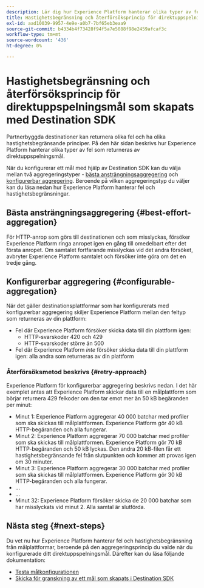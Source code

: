 ```yaml
---
description: Lär dig hur Experience Platform hanterar olika typer av fel som returneras av direktuppspelningsdestinationer och hur det försöker skicka data till målplattformen igen.
title: Hastighetsbegränsning och återförsöksprincip för direktuppspelningsmål som skapats med Destination SDK
exl-id: aad10039-9957-4e9e-a0b7-7bf65eb3eaa9
source-git-commit: b4334b4f73428f94f5a7e5088f98e2459afcaf3c
workflow-type: tm+mt
source-wordcount: '436'
ht-degree: 0%

---
```


# Hastighetsbegränsning och återförsöksprincip för direktuppspelningsmål som skapats med Destination SDK

Partnerbyggda destinationer kan returnera olika fel och ha olika hastighetsbegränsande principer. På den här sidan beskrivs hur Experience Platform hanterar olika typer av fel som returneras av direktuppspelningsmål.

När du konfigurerar ett mål med hjälp av Destination SDK kan du välja mellan två aggregeringstyper - [bästa ansträngningsaggregering](../functionality/destination-configuration/aggregation-policy.md#best-effort-aggregation) och [konfigurerbar aggregering](../functionality/destination-configuration/aggregation-policy.md#configurable-aggregation). Beroende på vilken aggregeringstyp du väljer kan du läsa nedan hur Experience Platform hanterar fel och hastighetsbegränsningar.

## Bästa ansträngningsaggregering {#best-effort-aggregation}

För HTTP-anrop som görs till destinationen och som misslyckas, försöker Experience Platform ringa anropet igen en gång till omedelbart efter det första anropet. Om samtalet fortfarande misslyckas vid det andra försöket, avbryter Experience Platform samtalet och försöker inte göra om det en tredje gång.

## Konfigurerbar aggregering {#configurable-aggregation}

När det gäller destinationsplattformar som har konfigurerats med konfigurerbar aggregering skiljer Experience Platform mellan den feltyp som returneras av din plattform:

* Fel där Experience Platform försöker skicka data till din plattform igen:
   * HTTP-svarskoder 420 och 429
   * HTTP-svarskoder större än 500
* Fel där Experience Platform *inte* försöker skicka data till din plattform igen: alla andra som returneras av din plattform

### Återförsöksmetod beskrivs {#retry-approach}

Experience Platform för konfigurerbar aggregering beskrivs nedan. I det här exemplet antas att Experience Platform skickar data till en målplattform som börjar returnera 429 felkoder om den tar emot mer än 50 kB begäranden per minut:

* Minut 1: Experience Platform aggregerar 40 000 batchar med profiler som ska skickas till målplattformen. Experience Platform gör 40 kB HTTP-begäranden och alla fungerar.
* Minut 2: Experience Platform aggregerar 70 000 batchar med profiler som ska skickas till målplattformen. Experience Platform gör 70 kB HTTP-begäranden och 50 kB lyckas. Den andra 20 kB-filen får ett hastighetsbegränsande fel från slutpunkten och kommer att provas igen om 30 minuter.
* Minut 3: Experience Platform aggregerar 30 000 batchar med profiler som ska skickas till målplattformen. Experience Platform gör 30 kB HTTP-begäranden och alla fungerar.
* ...
* ...
* Minut 32: Experience Platform försöker skicka de 20 000 batchar som har misslyckats vid minut 2. Alla samtal är slutförda.

## Nästa steg {#next-steps}

Du vet nu hur Experience Platform hanterar fel och hastighetsbegränsning från målplattformar, beroende på den aggregeringsprincip du valde när du konfigurerade ditt direktuppspelningsmål. Därefter kan du läsa följande dokumentation:

* [Testa målkonfigurationen](../testing-api/streaming-destinations/streaming-destination-testing-overview.md)
* [Skicka för granskning av ett mål som skapats i Destination SDK](../guides/submit-destination.md)
